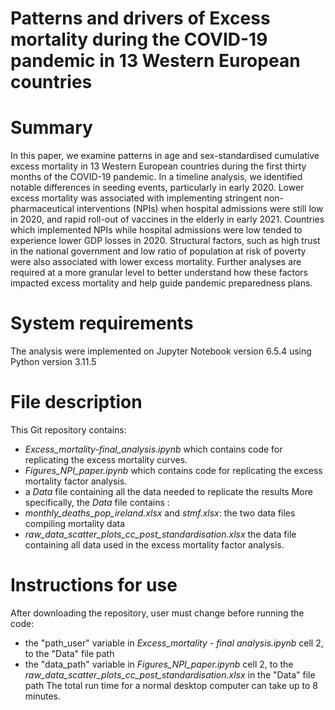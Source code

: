 # Patterns and drivers of Excess mortality during the COVID-19 pandemic in 13 Western European countries

# Summary
In this paper, we examine patterns in age and sex-standardised cumulative excess mortality in 13 Western European countries during the first thirty months of the COVID-19 pandemic. In a timeline analysis, we identified notable differences in seeding events, particularly in early 2020. Lower excess mortality was associated with implementing stringent non-pharmaceutical interventions (NPIs) when hospital admissions were still low in 2020, and rapid roll-out of vaccines in the elderly in early 2021. Countries which implemented NPIs while hospital admissions were low tended to experience lower GDP losses in 2020. Structural factors, such as high trust in the national government and low ratio of population at risk of poverty were also associated with lower excess mortality. Further analyses are required at a more granular level to better understand how these factors impacted excess mortality and help guide pandemic preparedness plans.

# System requirements
The analysis were implemented on Jupyter Notebook version 6.5.4 using Python version 3.11.5

# File description
This Git repository contains: 
- *Excess_mortality-final_analysis.ipynb* which contains code for replicating the excess mortality curves.
- *Figures_NPI_paper.ipynb* which contains code for replicating the excess mortality factor analysis.
- a *Data* file containing all the data needed to replicate the results
More specifically, the *Data* file contains :
- *monthly_deaths_pop_ireland.xlsx* and *stmf.xlsx*: the two data files compiling mortality data
- *raw_data_scatter_plots_cc_post_standardisation.xlsx* the data file containing all data used in the excess mortality factor analysis.

# Instructions for use
After downloading the repository, user must change before running the code: 
- the "path_user" variable in *Excess_mortality - final analysis.ipynb* cell 2, to the "Data" file path
- the "data_path" variable in *Figures_NPI_paper.ipynb* cell 2, to the *raw_data_scatter_plots_cc_post_standardisation.xlsx* in the "Data" file path
The total run time for a normal desktop computer can take up to 8 minutes. 

